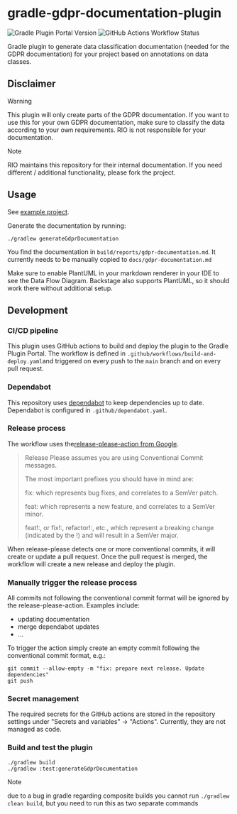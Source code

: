 # gradle-gdpr-documentation-plugin

![Gradle Plugin Portal Version](https://img.shields.io/gradle-plugin-portal/v/cloud.rio.gdprdoc)
![GitHub Actions Workflow Status](https://img.shields.io/github/actions/workflow/status/rio-cloud/gradle-gdpr-documentation-plugin/build-and-deploy.yaml)

Gradle plugin to generate data classification documentation (needed for the GDPR documentation) for your project based
on annotations on data classes.

## Disclaimer

> [!WARNING]
> This plugin will only create parts of the GDPR documentation. If you want to use this for your own GDPR documentation,
> make sure to classify the data according to your own requirements. RIO is not responsible for your documentation.

> [!NOTE]
> RIO maintains this repository for their internal documentation. If you need different / additional functionality, please fork the project.

## Usage

See [example project](./test).

Generate the documentation by running:
```
./gradlew generateGdprDocumentation
```
You find the documentation in `build/reports/gdpr-documentation.md`. It currently needs to be manually
copied to `docs/gdpr-documentation.md`

Make sure to enable PlantUML in your markdown renderer in your IDE to see the Data Flow Diagram.
Backstage also supports PlantUML, so it should work there without additional setup.

## Development

### CI/CD pipeline

This plugin uses GitHub actions to build and deploy the plugin to the Gradle Plugin Portal.
The workflow is defined in `.github/workflows/build-and-deploy.yaml`and triggered on every push 
to the `main` branch and on every pull request.

### Dependabot
This repository uses [dependabot](https://dependabot.com/) to keep dependencies up to date. 
Dependabot is configured in `.github/dependabot.yaml`.

### Release process

The workflow uses the[release-please-action from Google](https://github.com/googleapis/release-please-action). 

> Release Please assumes you are using Conventional Commit messages.
>
> The most important prefixes you should have in mind are:
>
> fix: which represents bug fixes, and correlates to a SemVer patch.
>
> feat: which represents a new feature, and correlates to a SemVer minor.
>
> feat!:, or fix!:, refactor!:, etc., which represent a breaking change (indicated by the !) and will result in a SemVer major.

When release-please detects one or more conventional commits, it will create or update a pull request. 
Once the pull request is merged, the workflow will create a new release and deploy the plugin.

### Manually trigger the release process

All commits not following the conventional commit format will be ignored by the release-please-action.
Examples include:
- updating documentation
- merge dependabot updates
- ...

To trigger the action simply create an empty commit following the conventional commit format, e.g.:
```
git commit --allow-empty -m "fix: prepare next release. Update dependencies"
git push
```

### Secret management
The required secrets for the GitHub actions are stored in the repository settings under "Secrets and variables" -> "Actions".
Currently, they are not managed as code. 

### Build and test the plugin
```
./gradlew build
./gradlew :test:generateGdprDocumentation
```
> [!NOTE]
> due to a bug in gradle regarding composite builds you cannot run `./gradlew clean build`, but you need to run
this as two separate commands
